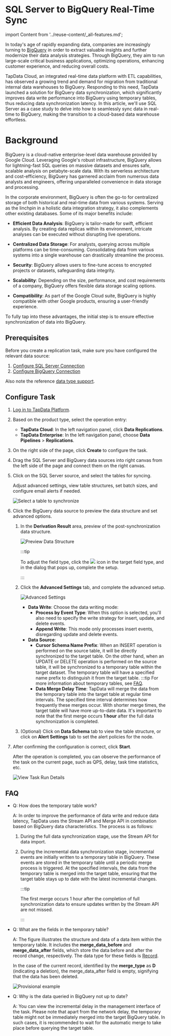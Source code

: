 # SQL Server to BigQuery Real-Time Sync
import Content from '../reuse-content/_all-features.md';

<Content />

In today's age of rapidly expanding data, companies are increasingly turning to [BigQuery](https://cloud.google.com/bigquery/docs)  in order to extract valuable insights and further modernize their data analysis strategies. Through BigQuery, they aim to run large-scale critical business applications, optimizing operations, enhancing customer experience, and reducing overall costs.

TapData Cloud, an integrated real-time data platform with ETL capabilities, has observed a growing trend and demand for migration from traditional internal data warehouses to BigQuery. Responding to this need, TapData launched a solution for BigQuery data synchronization, which significantly improves data write performance into BigQuery using temporary tables, thus reducing data synchronization latency. In this article, we'll use SQL Server as a case study to delve into how to seamlessly sync data in real-time to BigQuery, making the transition to a cloud-based data warehouse effortless.

# Background

BigQuery is a cloud-native enterprise-level data warehouse provided by Google Cloud. Leveraging Google's robust infrastructure, BigQuery allows for lightning-fast SQL queries on massive datasets and ensures safe, scalable analysis on petabyte-scale data. With its serverless architecture and cost-efficiency, BigQuery has garnered acclaim from numerous data analysts and engineers, offering unparalleled convenience in data storage and processing.

In the corporate environment, BigQuery is often the go-to for centralized storage of both historical and real-time data from various systems. Serving as the linchpin in a holistic data integration strategy, it also complements other existing databases. Some of its major benefits include:

- **Efficient Data Analysis**: BigQuery is tailor-made for swift, efficient analysis. By creating data replicas within its environment, intricate analyses can be executed without disrupting live operations.
  
- **Centralized Data Storage**: For analysts, querying across multiple platforms can be time-consuming. Consolidating data from various systems into a single warehouse can drastically streamline the process.
  
- **Security**: BigQuery allows users to fine-tune access to encrypted projects or datasets, safeguarding data integrity.
  
- **Scalability**: Depending on the size, performance, and cost requirements of a company, BigQuery offers flexible data storage scaling options.
  
- **Compatibility**: As part of the Google Cloud suite, BigQuery is highly compatible with other Google products, ensuring a user-friendly experience.

To fully tap into these advantages, the initial step is to ensure effective synchronization of data into BigQuery.



## Prerequisites

Before you create a replication task, make sure you have configured the relevant data source:

1. [Configure SQL Server Connection](../prerequisites/on-prem-databases/sqlserver.md)
2. [Configure BigQuery Connection](../prerequisites/warehouses-and-lake/big-query.md)

Also note the reference [data type support](../user-guide/no-supported-data-type.md).



## Configure Task

1. [Log in to TapData Platform](../user-guide/log-in.md).

2. Based on the product type, select the operation entry:

   * **TapData Cloud**: In the left navigation panel, click **Data Replications**.
   * **TapData Enterprise**: In the left navigation panel, choose **Data Pipelines** > **Replications**.

3. On the right side of the page, click **Create** to configure the task.

4. Drag the SQL Server and BigQuery data sources into right canvas from the left side of the page and connect them on the right canvas.

5. Click on the SQL Server source, and select the tables for syncing.

   Adjust advanced settings, view table structures, set batch sizes, and configure email alerts if needed. 

   ![Select a table to synchronize](../images/sql_server_to_bigquery_source.png)

6. Click the BigQuery data source to preview the data structure and set advanced options.

   1. In the **Derivation Result** area, preview of the post-synchronization data structure. 

      ![Preview Data Structure](../images/sql_server_to_bigquery_target.png)

      :::tip

      To adjust the field type, click the ![](../images/down_arrow.png) icon in the target field type, and in the dialog that pops up, complete the setup.

      :::

   2. Click the **Advanced Settings** tab, and complete the advanced setup.

      ![Advanced Settings](../images/sql_server_to_bigquery_settings.png)
      - **Data Write**: Choose the data writing mode:
         - **Process by Event Type**: When this option is selected, you'll also need to specify the write strategy for insert, update, and delete events.
         - **Append Write**: This mode only processes insert events, disregarding update and delete events.
      - **Data Source**: 
         - **Cursor Schema Name Prefix**: When an INSERT operation is performed on the source table, it will be directly synchronized to the target table. On the other hand, when an UPDATE or DELETE operation is performed on the source table, it will be synchronized to a temporary table within the target dataset. The temporary table will have a specified name prefix to distinguish it from the target table.
            :::tip
            For more information about temporary tables, see [FAQ](#faq).
         - **Data Merge Delay Time**: TapData will merge the data from the temporary table into the target table at regular time intervals. The specified time interval determines how frequently these merges occur. With shorter merge times, the target table will have more up-to-date data. It's important to note that the first merge occurs **1 hour** after the full data synchronization is completed.

   3. (Optional) Click on **Data Schema** tab to view the table structure, or click on **Alert Settings** tab to set the alert policies for the node.

7. After confirming the configuration is correct, click **Start**.

   After the operation is completed, you can observe the performance of the task on the current page, such as QPS, delay, task time statistics, etc.

   ![View Task Run Details](../images/sql_server_to_bigquery_monitor.png)



## <span id="faq"> FAQ</span>

* Q: How does the temporary table work?

   A: In order to improve the performance of data write and reduce data latency, TapData uses the Stream API and Merge API in combination based on BigQuery data characteristics. The process is as follows:

   1. During the full data synchronization stage, use the Stream API for data import.

   2. During the incremental data synchronization stage, incremental events are initially written to a temporary table in BigQuery. These events are stored in the temporary table until a periodic merge process is triggered. At the specified intervals, the data from the temporary table is merged into the target table, ensuring that the target table stays up to date with the latest incremental changes.

      :::tip

      The first merge occurs 1 hour after the completion of full synchronization data to ensure updates written by the Stream API are not missed.

      :::

* Q: What are the fields in the temporary table?

   A: The figure illustrates the structure and data of a data item within the temporary table. It includes the **merge_data_before** and **merge_data_after** fields, which store the data before and after the record change, respectively. The data type for these fields is [Record](https://cloud.google.com/bigquery/docs/nested-repeated). 

   In the case of the current record, identified by the **merge_type** as **D** (indicating a deletion), the merge_data_after field is empty, signifying that the data has been deleted.

   ![Provisional example](../images/temp_table_demo.png)

* Q: Why is the data queried in BigQuery not up to date?

   A: You can view the incremental delay in the management interface of the task. Please note that apart from the network delay, the temporary table might not be immediately merged into the target BigQuery table. In such cases, it is recommended to wait for the automatic merge to take place before querying the target table.


